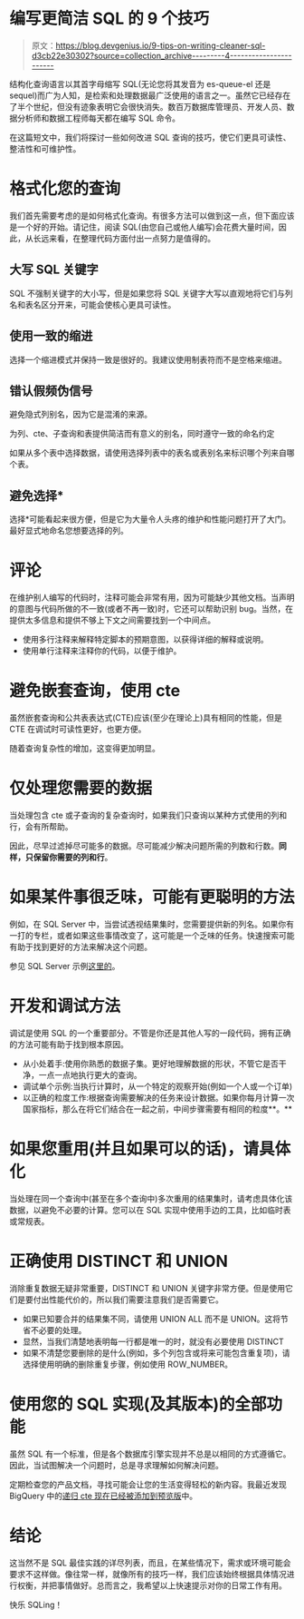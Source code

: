 # 编写更简洁 SQL 的 9 个技巧

> 原文：<https://blog.devgenius.io/9-tips-on-writing-cleaner-sql-d3cb22e30302?source=collection_archive---------4----------------------->

结构化查询语言以其首字母缩写 SQL(无论您将其发音为 es-queue-el 还是 sequel)而广为人知，是检索和处理数据最广泛使用的语言之一。虽然它已经存在了半个世纪，但没有迹象表明它会很快消失。数百万数据库管理员、开发人员、数据分析师和数据工程师每天都在编写 SQL 命令。

在这篇短文中，我们将探讨一些如何改进 SQL 查询的技巧，使它们更具可读性、整洁性和可维护性。

# 格式化您的查询

我们首先需要考虑的是如何格式化查询。有很多方法可以做到这一点，但下面应该是一个好的开始。请记住，阅读 SQL(由您自己或他人编写)会花费大量时间，因此，从长远来看，在整理代码方面付出一点努力是值得的。

## 大写 SQL 关键字

SQL 不强制关键字的大小写，但是如果您将 SQL 关键字大写以直观地将它们与列名和表名区分开来，可能会使核心更具可读性。

## 使用一致的缩进

选择一个缩进模式并保持一致是很好的。我建议使用制表符而不是空格来缩进。

## 错认假频伪信号

避免隐式列别名，因为它是混淆的来源。

为列、cte、子查询和表提供简洁而有意义的别名，同时遵守一致的命名约定

如果从多个表中选择数据，请使用选择列表中的表名或表别名来标识哪个列来自哪个表。

## 避免选择*

选择*可能看起来很方便，但是它为大量令人头疼的维护和性能问题打开了大门。最好显式地命名您想要选择的列。

# 评论

在维护别人编写的代码时，注释可能会非常有用，因为可能缺少其他文档。当声明的意图与代码所做的不一致(或者不再一致)时，它还可以帮助识别 bug。当然，在提供太多信息和提供不够上下文之间需要找到一个中间点。

*   使用多行注释来解释特定脚本的预期意图，以获得详细的解释或说明。
*   使用单行注释来注释你的代码，以便于维护。

# 避免嵌套查询，使用 cte

虽然嵌套查询和公共表表达式(CTE)应该(至少在理论上)具有相同的性能，但是 CTE 在调试时可读性更好，也更方便。

随着查询复杂性的增加，这变得更加明显。

# 仅处理您需要的数据

当处理包含 cte 或子查询的复杂查询时，如果我们只查询以某种方式使用的列和行，会有所帮助。

因此，尽早过滤掉尽可能多的数据。尽可能减少解决问题所需的列数和行数。**同样，只保留你需要的列和行**。

# 如果某件事很乏味，可能有更聪明的方法

例如，在 SQL Server 中，当尝试透视结果集时，您需要提供新的列名。如果你有一打的专栏，或者如果这些事情改变了，这可能是一个乏味的任务。快速搜索可能有助于找到更好的方法来解决这个问题。

参见 SQL Server 示例[这里的](https://stackoverflow.com/questions/10404348/sql-server-dynamic-pivot-query)。

# 开发和调试方法

调试是使用 SQL 的一个重要部分。不管是你还是其他人写的一段代码，拥有正确的方法可能有助于找到根本原因。

*   从小处着手:使用你熟悉的数据子集。更好地理解数据的形状，不管它是否干净，一点一点地执行更大的查询。
*   调试单个示例:当执行计算时，从一个特定的观察开始(例如一个人或一个订单)
*   以正确的粒度工作:根据查询需要解决的任务来设计数据。如果你每月计算一次国家指标，那么在将它们结合在一起之前，中间步骤需要有相同的粒度**。**

# 如果您重用(并且如果可以的话)，请具体化

当处理在同一个查询中(甚至在多个查询中)多次重用的结果集时，请考虑具体化该数据，以避免不必要的计算。您可以在 SQL 实现中使用手边的工具，比如临时表或常规表。

# 正确使用 DISTINCT 和 UNION

消除重复数据无疑非常重要，DISTINCT 和 UNION 关键字非常方便。但是使用它们是要付出性能代价的，所以我们需要注意我们是否需要它。

*   如果已知要合并的结果集不同，请使用 UNION ALL 而不是 UNION。这将节省不必要的处理。
*   显然，当我们清楚地表明每一行都是唯一的时，就没有必要使用 DISTINCT
*   如果不清楚您要删除的是什么(例如，多个列包含或将来可能包含重复项)，请选择使用明确的删除重复步骤，例如使用 ROW_NUMBER。

# 使用您的 SQL 实现(及其版本)的全部功能

虽然 SQL 有一个标准，但是各个数据库引擎实现并不总是以相同的方式遵循它。因此，当试图解决一个问题时，总是寻求理解如何解决问题。

定期检查您的产品文档，寻找可能会让您的生活变得轻松的新内容。我最近发现 BigQuery 中的[递归 cte 现在已经被添加到预览版](https://cloud.google.com/bigquery/docs/reference/standard-sql/query-syntax#with_clause)中。

# 结论

这当然不是 SQL 最佳实践的详尽列表，而且，在某些情况下，需求或环境可能会要求不这样做。像往常一样，就像所有的技巧一样，我们应该始终根据具体情况进行权衡，并把事情做好。总而言之，我希望以上快速提示对你的日常工作有用。

快乐 SQLing！